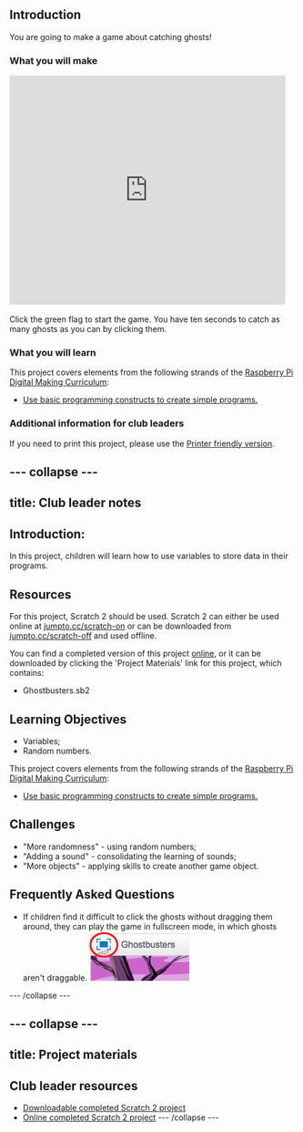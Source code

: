## Introduction

You are going to make a game about catching ghosts!

### What you will make

<div class="scratch-preview">
  <iframe allowtransparency="true" width="485" height="402" src="https://scratch.mit.edu/projects/embed/60787262/?autostart=false" frameborder="0"></iframe>
</div>

Click the green flag to start the game. You have ten seconds to catch as many ghosts as you can by clicking them.

### What you will learn

This project covers elements from the following strands of the [Raspberry Pi Digital Making Curriculum](http://rpf.io/curriculum):

+ [Use basic programming constructs to create simple programs.](https://www.raspberrypi.org/curriculum/programming/creator)

### Additional information for club leaders
If you need to print this project, please use the [Printer friendly version](https://projects.raspberrypi.org/en/projects/ghostbusters/print).

--- collapse ---
---
title: Club leader notes
---

## Introduction:

In this project, children will learn how to use variables to store data in their programs.

## Resources

For this project, Scratch 2 should be used. Scratch 2 can either be used online at [jumpto.cc/scratch-on](http://jumpto.cc/scratch-on) or can be downloaded from [jumpto.cc/scratch-off](http://jumpto.cc/scratch-off) and used offline.

You can find a completed version of this project <a href="http://scratch.mit.edu/projects/60787262/#editor">online</a>, or it can be downloaded by clicking the 'Project Materials' link for this project, which contains:

+ Ghostbusters.sb2

## Learning Objectives

+ Variables;
+ Random numbers.

This project covers elements from the following strands of the [Raspberry Pi Digital Making Curriculum](http://rpf.io/curriculum):

+ [Use basic programming constructs to create simple programs.](https://www.raspberrypi.org/curriculum/programming/creator)

## Challenges

+ "More randomness" - using random numbers;
+ "Adding a sound" - consolidating the learning of sounds;
+ "More objects" - applying skills to create another game object.

## Frequently Asked Questions

+ If children find it difficult to click the ghosts without dragging them around, they can play the game in fullscreen mode, in which ghosts aren't draggable.
![screenshot](images/ghost-fullscreen.png)

--- /collapse ---

--- collapse ---
---
title: Project materials
---
## Club leader resources
* [Downloadable completed Scratch 2 project](resources/Ghostbusters.sb2)
* [Online completed Scratch 2 project](http://scratch.mit.edu/projects/60787262/#editor)
--- /collapse ---
